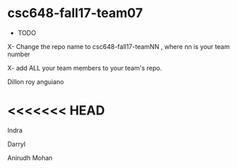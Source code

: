 # csc648-fall17-team07

- TODO

X- Change the repo name to csc648-fall17-teamNN , where nn is your team number

X- add ALL your team members to your team's repo.

Dillon
roy anguiano



<<<<<<< HEAD
=======




Indra 



Darryl



Anirudh Mohan
